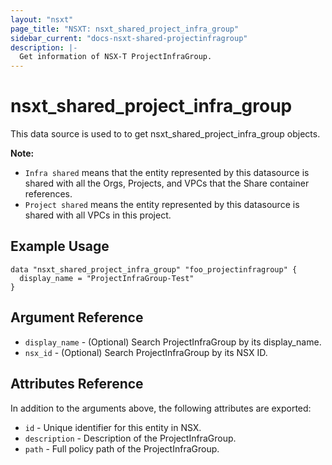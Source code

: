 ```yaml
---
layout: "nsxt"
page_title: "NSXT: nsxt_shared_project_infra_group"
sidebar_current: "docs-nsxt-shared-projectinfragroup"
description: |-
  Get information of NSX-T ProjectInfraGroup.
---
```


<!--
    Copyright 2023 VMware, Inc.
    SPDX-License-Identifier: Mozilla Public License 2.0
-->

# nsxt_shared_project_infra_group

This data source is used to to get nsxt_shared_project_infra_group objects.

**Note:**
* `Infra shared` means that the entity represented by this datasource is shared with all the Orgs, Projects, and VPCs that the Share container references.
* `Project shared` means the entity represented by this datasource is shared with all VPCs in this project. 

## Example Usage

```hcl
data "nsxt_shared_project_infra_group" "foo_projectinfragroup" {
  display_name = "ProjectInfraGroup-Test"
}
```

## Argument Reference

* `display_name` - (Optional) Search ProjectInfraGroup by its display_name.
* `nsx_id` - (Optional) Search ProjectInfraGroup by its NSX ID.

## Attributes Reference

In addition to the arguments above, the following attributes are exported:

* `id` - Unique identifier for this entity in NSX.
* `description` - Description of the ProjectInfraGroup.
* `path` - Full policy path of the ProjectInfraGroup.

